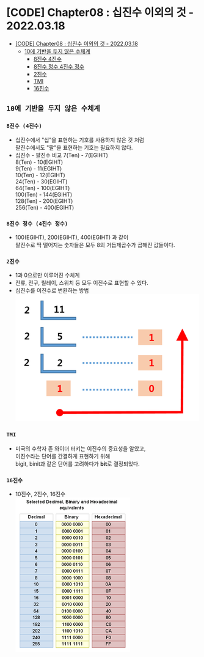 # [CODE] Chapter08 : 십진수 이외의 것 - 2022.03.18

<!-- TOC -->

- [[CODE] Chapter08 : 십진수 이외의 것 - 2022.03.18](#code-chapter08--%EC%8B%AD%EC%A7%84%EC%88%98-%EC%9D%B4%EC%99%B8%EC%9D%98-%EA%B2%83---20220318)
  - [10에 기반을 두지 않은 수체계](#10%EC%97%90-%EA%B8%B0%EB%B0%98%EC%9D%84-%EB%91%90%EC%A7%80-%EC%95%8A%EC%9D%80-%EC%88%98%EC%B2%B4%EA%B3%84)
    - [8진수 4진수](#8%EC%A7%84%EC%88%98-4%EC%A7%84%EC%88%98)
    - [8진수 정수 4진수 정수](#8%EC%A7%84%EC%88%98-%EC%A0%95%EC%88%98-4%EC%A7%84%EC%88%98-%EC%A0%95%EC%88%98)
    - [2진수](#2%EC%A7%84%EC%88%98)
    - [TMI](#tmi)
    - [16진수](#16%EC%A7%84%EC%88%98)

<!-- /TOC -->

## `10에 기반을 두지 않은 수체계`
### `8진수 (4진수)`
- 십진수에서 "십"을 표현하는 기호를 사용하지 않은 것 처럼  
  팔진수에서도 "팔"을 표현하는 기호는 필요하지 않다.
- 십진수 - 팔진수 비교
  7(Ten) - 7(EGIHT)  
  8(Ten) - 10(EGIHT)  
  9(Ten) - 11(EGIHT)  
  10(Ten) - 12(EGIHT)  
  24(Ten) - 30(EGIHT)  
  64(Ten) - 100(EGIHT)  
  100(Ten) - 144(EGIHT)  
  128(Ten) - 200(EGIHT)  
  256(Ten) - 400(EGIHT)  

### `8진수 정수 (4진수 정수)`
- 100(EGIHT), 200(EGIHT), 400(EGIHT) 과 같이  
  팔진수로 딱 떨어지는 숫자들은 모두 8의 거듭제곱수가 곱해진 값들이다.

### `2진수`
- 1과 0으로만 이루어진 수체계
- 전류, 전구, 릴레이, 스위치 등 모두 이진수로 표현할 수 있다.
- 십진수를 이진수로 변환하는 방법  
  ![십진수를이진수로변환하는방법](./images/chapter_08_01.png)

### `TMI`
- 미국의 수학자 존 와이더 터키는 이진수의 중요성을 알았고,  
  이진수라는 단어를 간결하게 표현하기 위해  
  bigit, binit과 같은 단어를 고려하다가 **bit**로 결정되었다.

### `16진수`
- 10진수, 2진수, 16진수  
  ![16진수](./images/chapter_08_02.gif)
